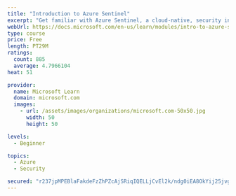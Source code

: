 ```yaml
---
title: "Introduction to Azure Sentinel"
excerpt: "Get familiar with Azure Sentinel, a cloud-native, security information and event management (SIEM) service."
webUrl: https://docs.microsoft.com/en-us/learn/modules/intro-to-azure-sentinel/
type: course
price: Free
length: PT29M
ratings:
  count: 885
  average: 4.7966104
heat: 51

provider:
  name: Microsoft Learn
  domain: microsoft.com
  images:
    - url: /assets/images/organizations/microsoft.com-50x50.jpg
      width: 50
      height: 50

levels:
  - Beginner

topics:
  - Azure
  - Security

secured: "r237jpMPEBlaFakdeFzZhPZcAjSRiqIQELLjCvEl2k/ndg0iEA8OkYij25jvg0+hKKazrpDw9/k4FwJhEkgOL7b/m1kmUxHLraqNF21CfviXX8O78h7AjL8o/jLLtW+/OUuTGHnkRnho/KkQXAsBf2FwFZkZGdGF4UBJEMqTPLekkSxHRT44OghhYATlljfD/mIh5YFnm3SSIELglYax0yzZiYM2HO8Yas6jsf2haZwy/Z7o8YrP+UK7oHF46IibKaNntZAVDsmBVeHwunta33mwdyZ73POJ6pltMPVNtnJsUjXO2HVF0Qnh4w2R3PFHlM8oYiuKXnQzo5AGD+TPwBQrZMfTQHyba0ZyVdvyT8ZXhZ9Hdo+HdkfyQOD1AFbUkMp7AwBkLaz+TdsoO5YDOHlhP7a40TZ14fbA0CjCbI8=;OMT4Qe2ehEQa0JJOJ2oW+A=="
---
```


